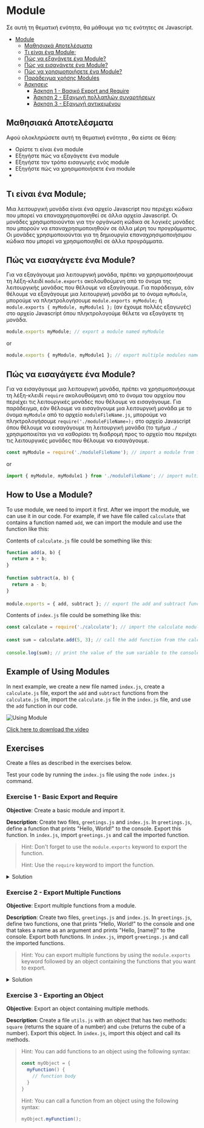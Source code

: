 # Module

Σε αυτή τη θεματική ενότητα, θα μάθουμε για τις ενότητες σε Javascript.

- [Module](#Module)
  - [Μαθησιακά Αποτελέσματα](#Μαθησιακά-Αποτελέσματα)
  - [Τι είναι ένα Module;](#Τι-είναι-ένα-Module-;)
  - [Πώς να εξαγάγετε ένα Module?](#Πώς-να-εξαγάγετε-ένα-Module-?)
  - [Πώς να εισαγάγετε ένα Module?](#Πώς-να-εισαγάγετε-ένα-Module-?)
  - [Πώς να χρησιμοποιήσετε ένα Module?](#Πώς-να-χρησιμοποιήσετε-ένα-Module-?)
  - [Παράδειγμα χρήσης Modules](#Παράδειγμα-χρήσης-Modules)
  - [Άσκησεις](#Άσκησεις)
    - [Άσκηση 1 - Βασικό Export and Require](#Άσκηση-1---Βασικό-Export-and-Require)
    - [Άσκηση 2 - Εξαγωγή πολλαπλών συναρτήσεων](#Άσκηση-2---Εξαγωγή-πολλαπλών-συναρτήσεων)
    - [Άσκηση 3 - Εξαγωγή αντικειμένου](#Άσκηση-3---Εξαγωγή-αντικειμένου)

## Μαθησιακά Αποτελέσματα

Αφού ολοκληρώσετε αυτή τη θεματική ενότητα , θα είστε σε θέση:

- Ορίστε τι είναι ένα module
- Εξηγήστε πώς να εξαγάγετε ένα module
- Εξηγήστε τον τρόπο εισαγωγής ενός module
- Εξηγήστε πώς να χρησιμοποιήσετε ένα module
- 
## Τι είναι ένα Module;

Μια λειτουργική μονάδα είναι ένα αρχείο Javascript που περιέχει κώδικα που μπορεί να επαναχρησιμοποιηθεί σε άλλα αρχεία Javascript. Οι μονάδες χρησιμοποιούνται για την οργάνωση κώδικα σε λογικές μονάδες που μπορούν να επαναχρησιμοποιηθούν σε άλλα μέρη του προγράμματος. Οι μονάδες χρησιμοποιούνται για τη δημιουργία επαναχρησιμοποιήσιμου κώδικα που μπορεί να χρησιμοποιηθεί σε άλλα προγράμματα.

## Πώς να εισαγάγετε ένα Module?

Για να εξαγάγουμε μια λειτουργική μονάδα, πρέπει να χρησιμοποιήσουμε τη λέξη-κλειδί `module.exports` ακολουθούμενη από το όνομα της λειτουργικής μονάδας που θέλουμε να εξαγάγουμε. Για παράδειγμα, εάν θέλουμε να εξαγάγουμε μια λειτουργική μονάδα με το όνομα `myModule`, μπορούμε να πληκτρολογήσουμε `module.exports myModule;` ή `module.exports { myModule, myModule1 };` (αν έχουμε πολλές εξαγωγές) στο αρχείο Javascript όπου πληκτρολογούμε θέλετε να εξαγάγετε τη μονάδα.

```javascript
module.exports myModule; // export a module named myModule
```
or
```javascript
module.exports { myModule, myModule1 }; // export multiple modules named myModule and myModule1
```

## Πώς να εισαγάγετε ένα Module?

Για να εισαγάγουμε μια λειτουργική μονάδα, πρέπει να χρησιμοποιήσουμε τη λέξη-κλειδί `require` ακολουθούμενη από το όνομα του αρχείου που περιέχει τις λειτουργικές μονάδες που θέλουμε να εισαγάγουμε. Για παράδειγμα, εάν θέλουμε να εισαγάγουμε μια λειτουργική μονάδα με το όνομα `myModule` από το αρχείο `moduleFileName.js`, μπορούμε να πληκτρολογήσουμε `require('./moduleFileName»);` στο αρχείο Javascript όπου θέλουμε να εισαγάγουμε τη λειτουργική μονάδα (το  τμήμα `./` χρησιμοποιείται για να καθορίσει τη διαδρομή προς το αρχείο που περιέχει τις λειτουργικές μονάδες που θέλουμε να εισαγάγουμε.

```javascript
const myModule = require('./moduleFileName'); // import a module from file named `moduleFileName.js`
```
or
```javascript
import { myModule, myModule1 } from './moduleFileName'; // import multiple modules named myModule and myModule1 from the `moduleFileName.js` file
```

## How to Use a Module?

To use module, we need to import it first. After we import the module, we can use it in our code. For example, if we have file called `calculate` that contains a function named `add`, we can import the module and use the function like this:

Contents of `calculate.js` file could be something like this:

```javascript
function add(a, b) {
  return a + b;
}

function subtract(a, b) {
  return a - b;
}

module.exports = { add, subtract }; // export the add and subtract functions
```

Contents of `index.js` file could be something like this:

```javascript
const calculate = require('./calculate'); // import the calculate module

const sum = calculate.add(5, 3); // call the add function from the calculate module and assign the result to the sum variable

console.log(sum); // print the value of the sum variable to the console
```

## Example of Using Modules

In next example, we create a new file named `index.js`, create a `calculate.js` file, export the `add` and `subtract` functions from the `calculate.js` file, import the `calculate.js` file in the `index.js` file, and use the `add` function in our code.

![Using Module](UsingModule.gif)

[Click here to download the video](UsingModule.mp4)

## Exercises

Create a files as described in the exercises below.

Test your code by running the `index.js` file using the `node index.js` command.

### Exercise 1 - Basic Export and Require

**Objective**: Create a basic module and import it.

**Description**: Create two files, `greetings.js` and `index.js`. In `greetings.js`, define a function that prints "Hello, World!" to the console. Export this function. In `index.js`, import `greetings.js` and call the imported function.

> Hint: Don't forget to use the `module.exports` keyword to export the function.
>
> Hint: Use the `require` keyword to import the function.

<details>
  <summary>Solution</summary>

  ```javascript
  // greetings.js
  function sayHello() {
    console.log('Hello, World!');
  }

  module.exports = sayHello;
  ```

  ```javascript
  // index.js
  const sayHello = require('./greetings');

  sayHello();
  ```
![Modules](modules.gif)
</details>

### Exercise 2 - Export Multiple Functions

**Objective**: Export multiple functions from a module.

**Description**: Create two files, `greetings.js` and `index.js`. In `greetings.js`, define two functions, one that prints "Hello, World!" to the console and one that takes a name as an argument and prints "Hello, [name]!" to the console. Export both functions. In `index.js`, import `greetings.js` and call the imported functions.

> Hint: You can export multiple functions by using the `module.exports` keyword followed by an object containing the functions that you want to export.

<details>
  <summary>Solution</summary>

  ```javascript
  // greetings.js
  function sayHello() {
    console.log('Hello, World!');
  }

  function sayHelloTo(name) {
    console.log(`Hello, ${name}!`);
  }

  module.exports = { sayHello, sayHelloTo };
  ```

  ```javascript
  // index.js
  const { sayHello, sayHelloTo } = require('./greetings');

  sayHello();
  sayHelloTo('John');
  ```
</details>

### Exercise 3 - Exporting an Object

**Objective**: Export an object containing multiple methods.

**Description**: Create a file `utils.js` with an object that has two methods: `square` (returns the square of a number) and `cube` (returns the cube of a number). Export this object. In `index.js`, import this object and call its methods.

> Hint: You can add functions to an object using the following syntax:
> ```javascript
> const myObject = {
>   myFunction() {
>     // function body
>   }
> }
> ```
>
> Hint: You can call a function from an object using the following syntax:
> ```javascript
> myObject.myFunction();
> ```



